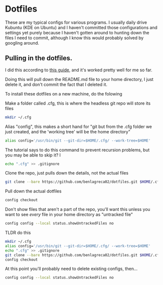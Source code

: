 # Dotfiles
These are my typical configs for various programs. I usually daily drive Kubuntu (KDE on Ubuntu) and I haven't committed those configurations and settings yet purely because I haven't gotten around to hunting down the files I need to commit, although I know this would probably solved by googling around.

## Pulling in the dotfiles.
I did this according to [this guide](https://www.atlassian.com/git/tutorials/dotfiles), and it's worked pretty well for me so far.

Doing this will pull down the README.md file to your home directory, I just delete it, and don't commit the fact that I deleted it.

To install these dotfiles on a new machine, do the folowing

Make a folder called .cfg, this is where the headless git repo will store its files
```bash
mkdir ~/.cfg
```
Alias "config", this makes a short hand for "git but from the .cfg folder we just created, and the 'working tree' will be the home directory"
```bash
alias config='/usr/bin/git --git-dir=$HOME/.cfg/ --work-tree=$HOME'
```
The tutorial says to do this command to prevent recursion problems, but you may be able to skip it? I
```bash
echo ".cfg" >> .gitignore
```
Clone the repo, just pulls down the details, not the actual files
```bash
git clone --bare https://github.com/benlagreca02/dotfiles.git $HOME/.cfg
```

Pull down the actual dotfiles
```bash
config checkout
```

Don't show files that aren't a part of the repo, you'll want this unless you want to see _every_ file in your home directory as "untracked file"
```bash
config config --local status.showUntrackedFiles no
```

TLDR do this
```bash
mkdir ~/.cfg
alias config='/usr/bin/git --git-dir=$HOME/.cfg/ --work-tree=$HOME'
echo ".cfg" >> .gitignore
git clone --bare https://github.com/benlagreca02/dotfiles.git $HOME/.cfg
config checkout
```
At this point you'll probably need to delete existing configs, then...
```bash
config config --local status.showUntrackedFiles no
```
